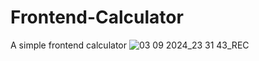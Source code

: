 # Frontend-Calculator
A simple frontend calculator
![03 09 2024_23 31 43_REC](https://github.com/user-attachments/assets/bc51161b-6d3b-4327-958c-0c19d7f1cca8)
